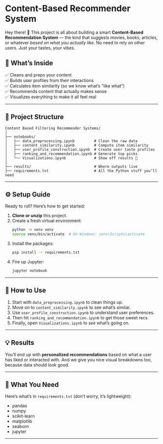 # Content-Based Recommender System

Hey there! 👋 This project is all about building a smart **Content-Based Recommendation System** — the kind that suggests movies, books, articles, or whatever *based on what you actually like*. No need to rely on other users. Just your tastes, your vibes.

## 🚀 What’s Inside

✅ Cleans and preps your content  
✅ Builds user profiles from their interactions  
✅ Calculates item similarity (so we know what’s "like what")  
✅ Recommends content that actually makes sense  
✅ Visualizes everything to make it all feel real

---

## 📁 Project Structure

```
Content Based Filtering Recommender Systems/
│
├── notebooks/
│   ├── data_preprocessing.ipynb         # Clean the raw data
│   ├── content_similarity.ipynb         # Compute item similarity
│   ├── user_profile_construction.ipynb  # Create user taste profiles
│   ├── ranking_and_recommendation.ipynb # Generate top picks
│   └── Visualizations.ipynb             # Show off results 🎨
│
├── results/                             # Where outputs live
├── requirements.txt                     # All the Python stuff you’ll need
```

---

## ⚙️ Setup Guide

Ready to roll? Here’s how to get started:

1. **Clone or unzip** this project.
2. Create a fresh virtual environment:
   ```bash
   python -m venv venv
   source venv/bin/activate  # On Windows: venv\Scripts\activate
   ```
3. Install the packages:
   ```bash
   pip install -r requirements.txt
   ```
4. Fire up Jupyter:
   ```bash
   jupyter notebook
   ```

---

## 🧠 How to Use

1. Start with `data_preprocessing.ipynb` to clean things up.  
2. Move on to `content_similarity.ipynb` to see what’s similar.  
3. Use `user_profile_construction.ipynb` to understand user preferences.  
4. Then hit `ranking_and_recommendation.ipynb` to get those sweet recs.  
5. Finally, open `Visualizations.ipynb` to *see* what’s going on.

---

## 💡 Results

You’ll end up with **personalized recommendations** based on what a user has liked or interacted with. And we give you nice visual breakdowns too, because data should look good.

---

## 🧰 What You Need

Here’s what’s in `requirements.txt` (don’t worry, it’s lightweight):

- pandas  
- numpy  
- scikit-learn  
- matplotlib  
- seaborn  
- jupyter

---

